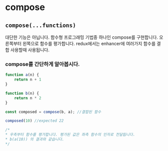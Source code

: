 # compose

## `compose(...functions)`

대단한 기능은 아닙니다. 함수형 프로그래밍 기법중 하나인 compose를 구현합니다. 오른쪽부터 왼쪽으로 함수를 평가합니다. redux에서는 enhancer에 여러가지 함수를 결합 사용할때 사용됩니다.

### compose를 간단하게 알아봅시다.

```javascript
function a(n) {
    return n + 1
}

function b(n) {
    return n * 2
}

const composed = compose(b, a); //결합된 함수

composed(10) //expected 22

/*
* 우측부터 함수를 평가합니다. 평가된 값은 좌측 함수의 인자로 전달됩니다.
* b(a(10)) 의 결과와 같습니다.
*/
```



